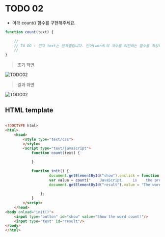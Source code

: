 ﻿TODO 02
========

* 아래 count() 함수를 구현해주세요.

```javascript
function count(text) {
	
	//
	// TO DO : 인자 text는 문자열입니다. 단어(word)의 개수를 리턴하는 함수를 작성해주세요.
	//        
}

```

> 초기 화면

![TODO02](https://github.com/ByungChangYoo/clipsoft/blob/master/javascript/07/todo/images/todo_02.png)


>  결과 화면

![TODO02](https://github.com/ByungChangYoo/clipsoft/blob/master/javascript/07/todo/images/todo_02_result.png)

## HTML template

```html

<!DOCTYPE html> 
<html>
	<head>
		<style type="text/css">	
		</style>
		<script type="text/javascript">
			function count(text) {

			}
			
			function init() {
					document.getElementById("show").onclick = function() {
					var value = count("    JavaScript     is    the programming    language    of    the Web   ");
					document.getElementById("result").value = "The word count is " + value ;
					
				};
			}			
		</script>
	</head>
<body onload="init()">               
	<input type="button" id="show" value="Show the word count!"/>        
	<input type="text" id="result"/> 
</body>
</html>

```
